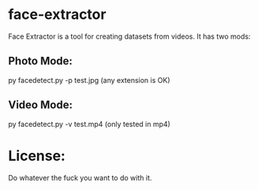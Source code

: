 # face-extractor

Face Extractor is a tool for creating datasets from videos. It has two mods:

## Photo Mode:

py facedetect.py -p test.jpg (any extension is OK)

## Video Mode:

py facedetect.py -v test.mp4 (only tested in mp4)

# License:

Do whatever the fuck you want to do with it.
